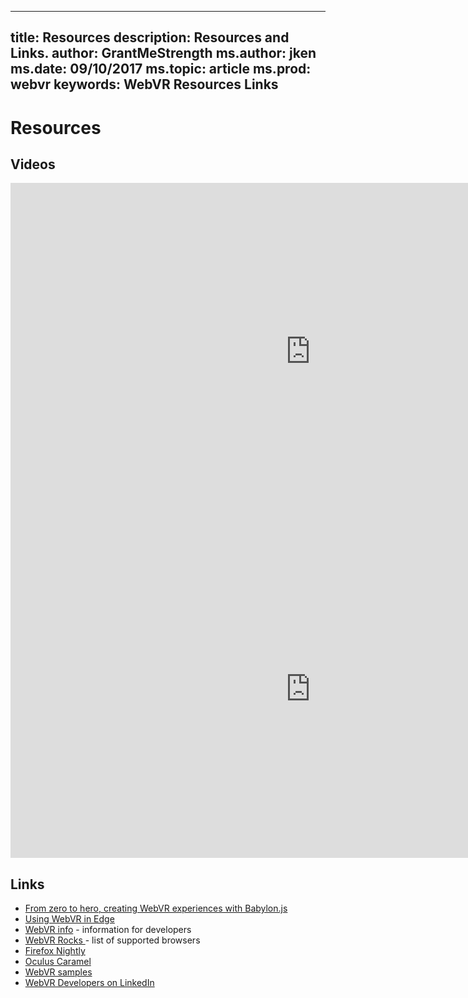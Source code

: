 
---
title: Resources
description: Resources and Links. 
author: GrantMeStrength
ms.author: jken
ms.date: 09/10/2017
ms.topic: article
ms.prod: webvr
keywords: WebVR Resources Links
---

# Resources

## Videos

<iframe src="https://channel9.msdn.com/Events/Build2017/T6987/player" width="960" height="540" allowFullScreen frameBorder="0"></iframe>

<iframe src="https://channel9.msdn.com/Events/Build2017/P4097/player" width="960" height="540" allowFullScreen frameBorder="0"></iframe>


## Links

* [From zero to hero, creating WebVR experiences with Babylon.js](https://www.davrous.com/2017/07/07/from-zero-to-hero-creating-webvr-experiences-with-babylon-js-on-all-platforms/)
* [Using WebVR in Edge](https://developer.microsoft.com/en-us/windows/mixed-reality/using_webvr_in_edge_with_windows_mixed_reality)
* [WebVR info](https://webvr.info/developers) - information for developers
* [WebVR Rocks ](https://webvr.rocks) - list of supported browsers
* [Firefox Nightly](https://webvr.rocks/firefox)
* [Oculus Caramel](https://www.oculus.com/experiences/gear-vr/1290985657630933/)
* [WebVR samples](https://webvr.info/samples/)
* [WebVR Developers on LinkedIn](https://www.linkedin.com/groups/13500607/profile)
